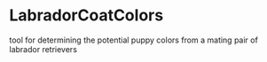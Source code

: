 # LabradorCoatColors
tool for determining the potential puppy colors from a mating pair of labrador retrievers
